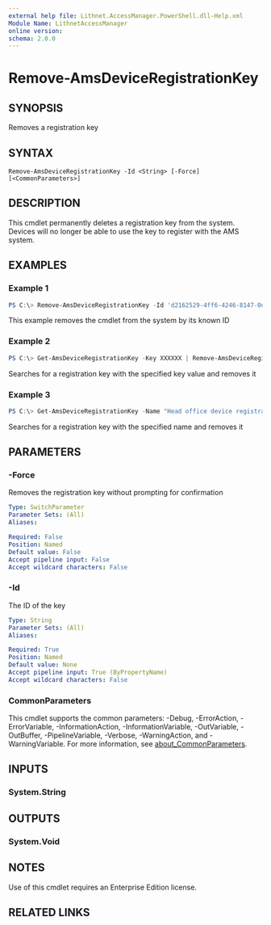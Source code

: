 ```yaml
---
external help file: Lithnet.AccessManager.PowerShell.dll-Help.xml
Module Name: LithnetAccessManager
online version:
schema: 2.0.0
---
```


# Remove-AmsDeviceRegistrationKey

## SYNOPSIS
Removes a registration key

## SYNTAX

```
Remove-AmsDeviceRegistrationKey -Id <String> [-Force] [<CommonParameters>]
```

## DESCRIPTION
This cmdlet permanently deletes a registration key from the system.
Devices will no longer be able to use the key to register with the AMS system.

## EXAMPLES

### Example 1
```powershell
PS C:\> Remove-AmsDeviceRegistrationKey -Id 'd2162529-4ff6-4246-8147-0d2dfcbf76bf'
```

This example removes the cmdlet from the system by its known ID

### Example 2
```powershell
PS C:\> Get-AmsDeviceRegistrationKey -Key XXXXXX | Remove-AmsDeviceRegistrationKey
```

Searches for a registration key with the specified key value and removes it

### Example 3
```powershell
PS C:\> Get-AmsDeviceRegistrationKey -Name "Head office device registration key" | Remove-AmsDeviceRegistrationKey
```

Searches for a registration key with the specified name and removes it

## PARAMETERS

### -Force
Removes the registration key without prompting for confirmation

```yaml
Type: SwitchParameter
Parameter Sets: (All)
Aliases:

Required: False
Position: Named
Default value: False
Accept pipeline input: False
Accept wildcard characters: False
```

### -Id
The ID of the key

```yaml
Type: String
Parameter Sets: (All)
Aliases:

Required: True
Position: Named
Default value: None
Accept pipeline input: True (ByPropertyName)
Accept wildcard characters: False
```

### CommonParameters
This cmdlet supports the common parameters: -Debug, -ErrorAction, -ErrorVariable, -InformationAction, -InformationVariable, -OutVariable, -OutBuffer, -PipelineVariable, -Verbose, -WarningAction, and -WarningVariable. For more information, see [about_CommonParameters](http://go.microsoft.com/fwlink/?LinkID=113216).

## INPUTS

### System.String
## OUTPUTS

### System.Void
## NOTES
Use of this cmdlet requires an Enterprise Edition license.

## RELATED LINKS
